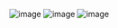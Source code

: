 ![image](https://github.com/user-attachments/assets/e0412eea-d979-4b2e-b52c-3244adb4ee27)
![image](https://github.com/user-attachments/assets/769c75df-c3f0-4136-90dc-6a24d3e43289)
![image](https://github.com/user-attachments/assets/9cad29ca-e21f-493b-b413-99603d311300)
